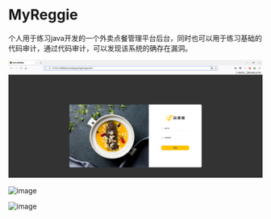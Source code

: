 # MyReggie
 个人用于练习java开发的一个外卖点餐管理平台后台，同时也可以用于练习基础的代码审计，通过代码审计，可以发现该系统的确存在漏洞。

![img.png](img.png)

![image](https://github.com/Vulner-6/MyReggie/assets/56946543/5a7b7ca0-df50-476b-bdbf-92008609b3f5)

![image](https://github.com/Vulner-6/MyReggie/assets/56946543/bfd697b1-e23d-486b-a9c9-a80332de9803)


